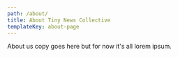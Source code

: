```yaml
---
path: /about/
title: About Tiny News Collective
templateKey: about-page
---
```

About us copy goes here but for now it's all lorem ipsum.